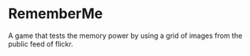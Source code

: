 RememberMe
==========

A game that tests the memory power by using a grid of images from the public feed of flickr.
